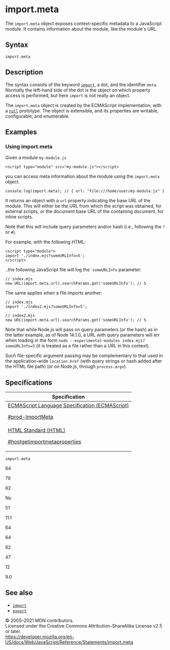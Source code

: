 # import.meta

The `import.meta` object exposes context-specific metadata to a JavaScript module. It contains information about the module, like the module's URL.

## Syntax

    import.meta

## Description

The syntax consists of the keyword [`import`](import), a dot, and the identifier `meta`. Normally the left-hand side of the dot is the object on which property access is performed, but here `import` is not really an object.

The `import.meta` object is created by the ECMAScript implementation, with a [`null`](../global_objects/null) prototype. The object is extensible, and its properties are writable, configurable, and enumerable.

## Examples

### Using import.meta

Given a module `my-module.js`

    <script type="module" src="my-module.js"></script>

you can access meta information about the module using the `import.meta` object.

    console.log(import.meta); // { url: "file:///home/user/my-module.js" }

It returns an object with a `url` property indicating the base URL of the module. This will either be the URL from which the script was obtained, for external scripts, or the document base URL of the containing document, for inline scripts.

Note that this will include query parameters and/or hash (i.e., following the `?` or `#`).

For example, with the following HTML:

    <script type="module">
    import './index.mjs?someURLInfo=5';
    </script>

..the following JavaScript file will log the \``someURLInfo` parameter:

    // index.mjs
    new URL(import.meta.url).searchParams.get('someURLInfo'); // 5

The same applies when a file imports another:

    // index.mjs
    import './index2.mjs?someURLInfo=5';

    // index2.mjs
    new URL(import.meta.url).searchParams.get('someURLInfo'); // 5

Note that while Node.js will pass on query parameters (or the hash) as in the latter example, as of Node 14.1.0, a URL with query parameters will err when loading in the form `node --experimental-modules index.mjs?someURLInfo=5` (it is treated as a file rather than a URL in this context).

Such file-specific argument passing may be complementary to that used in the application-wide `location.href` (with query strings or hash added after the HTML file path) (or on Node.js, through `process.argv`).

## Specifications

<table><thead><tr class="header"><th>Specification</th></tr></thead><tbody><tr class="odd"><td><a href="https://tc39.es/ecma262/#prod-ImportMeta">ECMAScript Language Specification (ECMAScript) 
<br/>

<span class="small">#prod-ImportMeta</span></a></td></tr><tr class="even"><td><a href="https://html.spec.whatwg.org/multipage/webappapis.html#hostgetimportmetaproperties">HTML Standard (HTML)
<br/>

<span class="small">#hostgetimportmetaproperties</span></a></td></tr></tbody></table>

`import.meta`

64

79

62

No

51

11.1

64

64

62

47

12

9.0

## See also

-   [`import`](import)
-   [`export`](export)

© 2005–2021 MDN contributors.  
Licensed under the Creative Commons Attribution-ShareAlike License v2.5 or later.  
<a href="https://developer.mozilla.org/en-US/docs/Web/JavaScript/Reference/Statements/import.meta" class="_attribution-link">https://developer.mozilla.org/en-US/docs/Web/JavaScript/Reference/Statements/import.meta</a>
